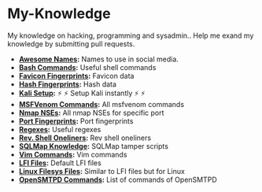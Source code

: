 # My-Knowledge
My knowledge on hacking, programming and sysadmin.. Help me exand my knowledge by submitting pull requests.

* **[Awesome Names](https://github.com/neomachiney/My-Knowledge/tree/master/AwesomeNames):** Names to use in social media.
* **[Bash Commands](https://github.com/neomachiney/My-Knowledge/tree/master/Bash):** Useful shell commands
* **[Favicon Fingerprints](https://github.com/neomachiney/My-Knowledge/tree/master/Bash):** Favicon data
* **[Hash Fingerprints](https://github.com/neomachiney/My-Knowledge/tree/master/Hash):** Hash data
* **[Kali Setup](https://github.com/neomachiney/My-Knowledge/tree/master/KaliSetup):** :zap: :zap: Setup Kali instantly :zap: :zap:
* **[MSFVenom Commands](https://github.com/neomachiney/My-Knowledge/tree/master/MSFVenom):** All msfvenom commands
* **[Nmap NSEs](https://github.com/neomachiney/My-Knowledge/tree/master/Nmap):** All nmap NSEs for specific port
* **[Port Fingerprints](https://github.com/neomachiney/My-Knowledge/tree/master/PortData):** Port fingerprints
* **[Regexes](https://github.com/neomachiney/My-Knowledge/tree/master/Regex):** Useful regexes
* **[Rev. Shell Oneliners](https://github.com/neomachiney/My-Knowledge/tree/master/ReverseShell):** Rev shell oneliners
* **[SQLMap Knowledge](https://github.com/neomachiney/My-Knowledge/tree/master/SQLmap):** SQLMap tamper scripts
* **[Vim Commands](https://github.com/neomachiney/My-Knowledge/tree/master/Vim):** Vim commands
* **[LFI Files](https://github.com/neomachiney/My-Knowledge/tree/master/LFI):** Default LFI files
* **[Linux Filesys Files](https://github.com/neomachiney/My-Knowledge/tree/master/LFI):** Similar to LFI files but for Linux
* **[OpenSMTPD Commands](https://github.com/neomachiney/My-Knowledge/tree/master/OpenSMTPD):** List of commands of OpenSMTPD

